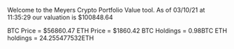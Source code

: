 Welcome to the Meyers Crypto Portfolio Value tool. 
As of 03/10/21 at 11:35:29 our valuation is $100848.64 

BTC Price = $56860.47
 ETH Price = $1860.42
BTC Holdings = 0.98BTC
 ETH holdings = 24.255477532ETH 
